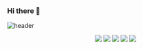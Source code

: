 ### Hi there 👋
![header](https://capsule-render.vercel.app/api?type=soft&color=auto&height=150&section=header&text=sik-yong%20github&fontSize=90)

<div align="center">
	<img src="https://img.shields.io/badge/Java-007396?style=flat&logo=Java&logoColor=white" />
	<img src="https://img.shields.io/badge/HTML5-E34F26?style=flat&logo=HTML5&logoColor=white" />
	<img src="https://img.shields.io/badge/CSS3-1572B6?style=flat&logo=CSS3&logoColor=white" />
	<img src="https://img.shields.io/badge/SPRINGBOOT-6DB33F?style=flat&logo=Spring Boot&logoColor=white" />
	<img src="https://img.shields.io/badge/IntelliJ-000000?style=flat&logo=IntelliJ IDEA&logoColor=white" />
</div>

<!--
**sik-yong/sik-yong** is a ✨ _special_ ✨ repository because its `README.md` (this file) appears on your GitHub profile.

Here are some ideas to get you started:

- 🔭 I’m currently working on ...
- 🌱 I’m currently learning ...
- 👯 I’m looking to collaborate on ...
- 🤔 I’m looking for help with ...
- 💬 Ask me about ...
- 📫 How to reach me: ...
- 😄 Pronouns: ...
- ⚡ Fun fact: ...
-->
